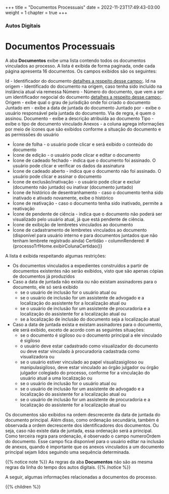 +++
title = "Documentos Processuais"
date = 2022-11-23T17:49:43-03:00
weight = 1
chapter = true
+++

### Autos Digitais

# Documentos Processuais

A aba **Documentos** exibe uma lista contendo todos os documentos vinculados ao processo. A lista é exibida de forma paginada, onde cada página apresenta 16 documentos. Os campos exibidos são os seguintes:

<!-- realizarDownload: {valueType: realizarDownload, headerType: checkSelecionarDocumentos, properties: {columnRendered: #{processoTrfHome.exibeColunaDeDownloadDeDocumentos()}}}</value>-->
Id - Identificador do documento [detalhes a respeito desse campo:](/autos/documentos/identificadores).
Id na origem - Identificado do documento na origem, caso tenha sido incluído na instância atual via remessa
Número - Número do documento, que vem a ser um identificador negocial do documento [detalhes a respeito desse campo:](/autos/documentos/identificadores).
Origem - exibe qual o grau de jurisdição onde foi criado o documento
Juntado em - exibe a data de juntada do documento
Juntado por - exibe o usuário responsável pela juntada do documento. Via de regra, é quem o assinou. 
Documento - exibe a descrição atribuída ao documento
Tipo - exibe o tipo de documento vinculado
Anexos - a coluna agrega informações por meio de ícones que são exibidos conforme a situação do documento e as permissões do usuário
- Ícone de folha - o usuário pode clicar e será exibido o conteúdo do documento
- Ícone de edição - o usuário pode clicar e editar o documento
- Ícone de cadeado fechado - indica que o documento foi assinado. O usuário pode clicar e verificar os dados da assinatura
- Ícone de cadeado aberto - indica que o documento não foi assinado. O usuário pode clicar e assinar o documento
- Ícone de exclusão/inativação - o usuário pode clicar e excluir (documento não juntado) ou inativar (documento juntado)
- Ícone de histórico de desentranhamento - caso o documento tenha sido inativado e ativado novamente, exibe o histórico
- Ícone de reativação - caso o documento tenha sido inativado, permite a reativação
- Ícone de pendente de ciência - indica que o documento não poderá ser visualizado pelo usuário atual, já que está pendente de ciência.
- Ícone de exibição de lembretes vinculados ao documento
- Ícone de cadastramento de lembretes vinculados ao documento (disponível para usuário interno e para documentos juntados que não tenham lembrete registrado ainda)
Certidão -  columnRendered: #{processoTrfHome.exibirColunaCertidao()}

A lista é exibida respeitando algumas restrições:
- Os documentos vinculados a expedientes construídos a partir de documentos existentes não serão exibidos, visto que são apenas cópias de documentos já produzidos
- Caso a data de juntada não exista ou não existam assinadores para o documento, ele só será exibido 
  - se o usuário de inclusão for o usuário atual ou
  - se o usuário de inclusão for um assistente de advogado e a localização do assistente for a localização atual ou
  - se o usuário de inclusão for um assistente de procuradoria e a localização do assistente for a localização atual ou
  - se a localização de inclusão do documento seja a localização atual
- Caso a data de juntada exista e existam assinadores para o documento, ele será exibido, exceto de acordo com as seguintes situações:
  - se o documento é sigiloso ou o documento principal a ele vinculado é sigiloso
   - o usuário deve estar cadastrado como visualizador do documento ou deve estar vinculado à procuradoria cadastrada como visualizadora ou
   - se o usuário estiver vinculado ao papel visualizasigiloso ou manipulasigiloso, deve estar vinculado ao órgão julgador ou órgão julgador colegiado do processo, conforme for a vinculação do usuário atual a uma localização ou
   - se o usuário de inclusão for o usuário atual ou
   - se o usuário de inclusão for um assistente de advogado e a localização do assistente for a localização atual ou
   - se o usuário de inclusão for um assistente de procuradoria e a localização do assistente for a localização atual ou 

Os documentos são exibidos na ordem descrecente da data de juntada do documento principal. Além disso, como ordenação secundária, também é observada a ordem decrescente dos identificadores dos documentos. Ou seja, caso não existe data de juntada, essa ordenação será a principal. Como terceira regra para ordenação, é observado o campo numeroOrdem do documento. Esse campo fica disponível para o usuário editar na inclusão de anexos, quando é importante que os anexos vinculados a um documento principal sejam lidos seguindo uma sequência determinada.


{{% notice note %}}
As regras da aba **Documentos** não são as mesma regras da linha do tempo dos autos digitais.
{{% /notice %}}

A seguir, algumas informações relacionadas a documentos do processo.

{{% children  %}}
